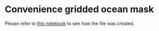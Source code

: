 # Convenience gridded ocean mask

Please refer to [this notebook](https://github.com/strawpants/geoslurp/blob/master/docs/source/notebooks/OceanFunction.ipynb) to see how the file was created.

